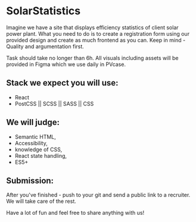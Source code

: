 # SolarStatistics

Imagine we have a site that displays efficiency statistics of client solar power plant. 
What you need to do is to create a registration form using our provided design and create as much frontend as you can. Keep in mind - Quality and argumentation first.

Task should take no longer than 6h. All visuals including assets will be provided in Figma which we use daily in PVcase. 

## Stack we expect you will use:

- React
- PostCSS || SCSS || SASS || CSS

## We will judge:

- Semantic HTML, 
- Accessibility, 
- knowledge of CSS, 
- React state handling, 
- ES5+

## Submission: 
After you've finished - push to your git and send a public link to a recruiter. We will take care of the rest. 

Have a lot of fun and feel free to share anything with us! 

